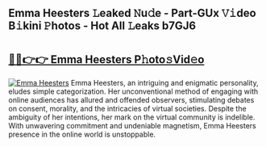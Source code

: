 ## Emma Heesters 𝙻eaked 𝙽u𝚍e - Part-GUx 𝚅𝚒deo B𝚒kini 𝙿hotos - Hot All 𝙻eaks b7GJ6

# <h2><a href="http://ld75s0a.urlbe.top/?page=Emma+Heesters">🔗🔗👉👉 Emma Heesters P𝚑oto𝚜Vid𝚎o</a></h2>

[![Emma Heesters](https://i.imgur.com/eBuTRDB.gif)](http://ld75s0a.urlbe.top/?page=Emma+Heesters)
Emma Heesters, an intriguing and enigmatic personality, eludes simple categorization. Her unconventional method of engaging with online audiences has allured and offended observers, stimulating debates on consent, morality, and the intricacies of virtual societies. Despite the ambiguity of her intentions, her mark on the virtual community is indelible. With unwavering commitment and undeniable magnetism, Emma Heesters presence in the online world is unstoppable.
